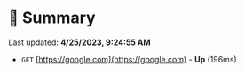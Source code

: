 # 📖 Summary
Last updated: **4/25/2023, 9:24:55 AM**

- `GET` [https://google.com](https://google.com) - **Up** (196ms)

